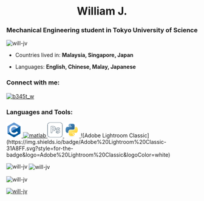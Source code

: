 <h1 align="center">William J.</h1>
<h3 align="center">Mechanical Engineering student in Tokyo University of Science</h3>

<p align="left"> <img src="https://komarev.com/ghpvc/?username=will-jv&label=Visitors&color=e32400&style=flat" alt="will-jv" /> </p>


- Countries lived in: **Malaysia, Singapore, Japan**

- Languages: **English, Chinese, Malay, Japanese**

<h3 align="left">Connect with me:</h3>
<p align="left">
<a href="https://instagram.com/b345t_w" target="blank"><img align="center" src="https://raw.githubusercontent.com/rahuldkjain/github-profile-readme-generator/master/src/images/icons/Social/instagram.svg" alt="b345t_w" height="30" width="40" /></a>
</p>

<h3 align="left">Languages and Tools:</h3>
<p align="left"> <a href="https://www.cprogramming.com/" target="_blank" rel="noreferrer"> <img src="https://raw.githubusercontent.com/devicons/devicon/master/icons/c/c-original.svg" alt="c" width="40" height="40"/> </a> <a href="https://www.mathworks.com/" target="_blank" rel="noreferrer"> <img src="https://upload.wikimedia.org/wikipedia/commons/2/21/Matlab_Logo.png" alt="matlab" width="40" height="40"/> </a> <a href="https://www.photoshop.com/en" target="_blank" rel="noreferrer"> <img src="https://raw.githubusercontent.com/devicons/devicon/master/icons/photoshop/photoshop-line.svg" alt="photoshop" width="40" height="40"/> </a> <a href="https://www.python.org" target="_blank" rel="noreferrer"> <img src="https://raw.githubusercontent.com/devicons/devicon/master/icons/python/python-original.svg" alt="python" width="40" height="40"/> </a> ![Adobe Lightroom Classic](https://img.shields.io/badge/Adobe%20Lightroom%20Classic-31A8FF.svg?style=for-the-badge&logo=Adobe%20Lightroom%20Classic&logoColor=white)</p>

<p><img align="left" src="https://github-readme-stats.vercel.app/api/top-langs?username=will-jv&show_icons=true&theme=dark&locale=en&layout=compact" alt="will-jv" /></p>

<p>&nbsp;<img align="center" src="https://github-readme-stats.vercel.app/api?username=will-jv&show_icons=true&theme=dark&locale=en" alt="will-jv" /></p>

<p><img align="center" src="https://github-readme-streak-stats.herokuapp.com/?user=will-jv&theme=dark" alt="will-jv" /></p>


<p align="left"> <a href="https://github.com/ryo-ma/github-profile-trophy"><img src="https://github-profile-trophy.vercel.app/?username=will-jv" alt="will-jv" /></a> </p>
